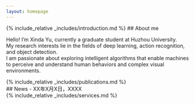 ```yaml
---
layout: homepage
---
```


<div class="section-box">
  {% include_relative _includes/introduction.md %}
  ## About me

  Hello! I’m Xinda Yu, currently a graduate student at Huzhou University.  
  My research interests lie in the fields of deep learning, action recognition, and object detection.  
  I am passionate about exploring intelligent algorithms that enable machines to perceive and understand human behaviors and complex visual environments.
</div>

<div class="section-box">
  {% include_relative _includes/publications.md %}
</div>

<div class="section-box">
  ## News  
  - XX年X月X日，XXXX
</div>

<div class="section-box">
  {% include_relative _includes/services.md %}
</div>

